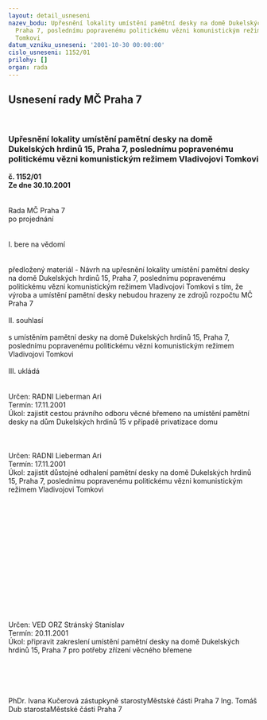 ```yaml
---
layout: detail_usneseni
nazev_bodu: Upřesnění lokality umístění pamětní desky na domě Dukelských hrdinů 15,
  Praha 7, poslednímu popravenému politickému vězni komunistickým režimem Vladivojovi
  Tomkovi
datum_vzniku_usneseni: '2001-10-30 00:00:00'
cislo_usneseni: 1152/01
prilohy: []
organ: rada
---
```

<div id="ucUsn_pList" class="usn">
	<span><h2>Usnesení rady MČ Praha 7 </h2>
<br></span><div class="standBody">
<span><h3>Upřesnění lokality umístění pamětní desky na domě Dukelských hrdinů 15, Praha 7, poslednímu popravenému politickému vězni komunistickým režimem Vladivojovi Tomkovi</h3></span><div class="center">
		<strong>č. 1152/01</strong><br>
	</div>
<div class="center">
		<strong>Ze dne 30.10.2001</strong><br><br>
	</div>
<br>Rada MČ Praha 7<br>po projednání<br><br><br>I.	bere na vědomí<br><br> <br>předložený materiál - Návrh na upřesnění lokality umístění pamětní desky na domě Dukelských hrdinů 15, Praha 7, poslednímu popravenému politickému vězni komunistickým režimem Vladivojovi Tomkovi s tím, že výroba a umístění pamětní desky nebudou hrazeny ze zdrojů rozpočtu MČ Praha 7<br><br>II.	souhlasí <br><br>s umístěním pamětní desky na domě Dukelských hrdinů 15, Praha 7, poslednímu popravenému politickému vězni komunistickým režimem Vladivojovi Tomkovi <br><br>III.	ukládá <br><br> <br>Určen:	RADNI Lieberman Ari<br>Termín: 17.11.2001<br>Úkol:	zajistit cestou právního odboru věcné břemeno na umístění pamětní desky  na dům Dukelských hrdinů 15 v případě privatizace domu<br> <br><br> <br>Určen:	RADNI Lieberman Ari<br>Termín: 17.11.2001<br>Úkol:	zajistit důstojné odhalení pamětní desky  na domě Dukelských hrdinů 15, Praha 7, poslednímu popravenému politickému vězni  komunistickým režimem Vladivojovi Tomkovi<br> <br><br><br><br><br><br><br><br><br><br><br><br><br><br> <br>Určen:	VED ORZ  Stránský Stanislav<br>Termín: 20.11.2001<br>Úkol:	připravit zakreslení umístění pamětní desky na domě Dukelských hrdinů 15, Praha 7 pro potřeby zřízení věcného břemene <br> <br><br><br> <br>	<br>PhDr. Ivana Kučerová zástupkyně starostyMěstské části Praha 7	Ing. Tomáš Dub starostaMěstské části Praha 7<br>	<br><br>
</div>
</div>